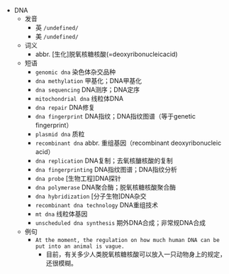 - DNA
  - 发音
    - 英 `/undefined/`
    - 美 `/undefined/`
  - 词义
    - abbr. [生化]脱氧核糖核酸(=deoxyribonucleicacid)
  - 短语
    - `genomic dna` 染色体杂交品种 
    - `dna methylation` 甲基化；DNA甲基化 
    - `dna sequencing` DNA测序；DNA定序 
    - `mitochondrial dna` 线粒体DNA 
    - `dna repair` DNA修复 
    - `dna fingerprint` DNA指纹；DNA指纹图谱（等于genetic fingerprint） 
    - `plasmid dna` 质粒 
    - `recombinant dna` abbr. 重组基因（recombinant deoxyribonucleic acid） 
    - `dna replication` DNA复制；去氧核醣核酸的复制 
    - `dna fingerprinting` DNA指纹图谱；DNA指纹分析 
    - `dna probe` [生物工程]DNA探针 
    - `dna polymerase` DNA聚合酶；脱氧核糖核酸聚合酶 
    - `dna hybridization` [分子生物]DNA杂交 
    - `recombinant dna technology` DNA重组技术 
    - `mt dna` 线粒体基因 
    - `unscheduled dna synthesis` 期外DNA合成；非常规DNA合成 
  - 例句
    - `At the moment, the regulation on how much human DNA can be put into an animal is vague.`
      - 目前，有关多少人类脱氧核糖核酸可以放入一只动物身上的规定，还很模糊。

